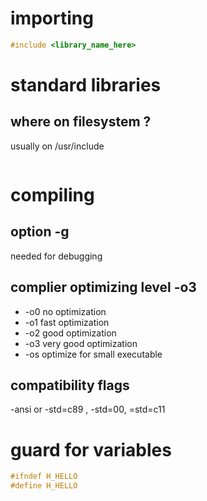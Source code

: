 # importing 

```c
#include <library_name_here>
```


# standard libraries
## where on filesystem ? 
usually on /usr/include
```

```


# compiling

## option -g 
needed for debugging

## complier optimizing level -o3
- -o0 no optimization 
- -o1 fast optimization 
- -o2 good optimization 
- -o3 very good optimization
- -os optimize for small executable 

## compatibility flags 
-ansi or -std=c89 , -std=00, =std=c11



# guard for variables 

```c
#ifndef H_HELLO
#define H_HELLO

```
